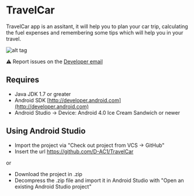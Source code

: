 # TravelCar

TravelCar app is an assitant, it will help you to plan your car trip, calculating the fuel expenses and remembering some tips which will help you in your travel.

![alt tag](http://i64.tinypic.com/2dsn4eh.png)

:warning: Report issues on the [Developer email](mailto:dplaza1996@gmail.com?subject=TravelCar)


## Requires

- Java JDK 1.7 or greater
- Android SDK [http://developer.android.com](http://developer.android.com)
- Android Studio
-> Device: Android 4.0 Ice Cream Sandwich or newer

## Using Android Studio

- Import the project via "Check out project from VCS -> GitHub"
- Insert the url https://github.com/D-AC1/TravelCar

or

- Download the project in .zip
- Decompress the .zip file and import it in Android Studio with "Open an existing Android Studio project"
